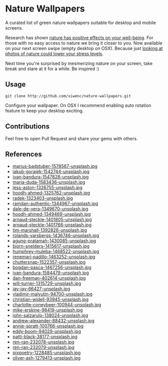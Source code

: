 # Nature Wallpapers

A curated list of green nature wallpapers suitable for desktop and mobile screens.

Research has shown [nature has positive effects on your well-being](https://positivepsychologyprogram.com/positive-effects-of-nature/). For those with no easy access to nature we bring it closer to you. Now available on your next screen swipe (empty desktop on OSX). Because just [looking at photos of nature could lower your stress levels](https://www.sciencealert.com/just-looking-at-photos-of-nature-could-be-enough-to-lower-your-work-stress-levels).

Next time you're surprised by mesmerizing nature on your screen, take break and stare at it for a while. Be inspired :)

## Usage

```
git clone http://github.com/xiwenc/nature-wallpapers.git
```

Configure your wallpaper. On OSX I recommend enabling auto rotation feature to keep your desktop exciting.

## Contributions

Feel free to open Pull Request and share your gems with others.

## References

- [marius-badstuber-1578567-unsplash.jpg](https://unsplash.com/photos/aTH5K7JoKkk)
- [jakub-gorajek-1542744-unsplash.jpg](https://unsplash.com/photos/8tz9VKkg7tg)
- [ivan-bandura-1547828-unsplash.jpg](https://unsplash.com/photos/o7GsKbYBpPY)
- [maria-duda-1583436-unsplash.jpg](https://unsplash.com/photos/b7jGGUO4LFs)
- [jess-aston-1326755-unsplash.jpg](https://unsplash.com/photos/DvopK4gNs8A)
- [hoodh-ahmed-1325762-unsplash.jpg](https://unsplash.com/photos/6mzjJDqYU0g)
- [radek-1323403-unsplash.jpg](https://unsplash.com/photos/1aTeGFv0t-o)
- [ramdan-authentic-1344967-unsplash.jpg](https://unsplash.com/photos/dBHVV8pZ2Z4)
- [dale-de-vera-1349670-unsplash.jpg](https://unsplash.com/photos/_55zQ4r_R00)
- [hoodh-ahmed-1349469-unsplash.jpg](https://unsplash.com/photos/h2Uf8Kd6MN0)
- [arnaud-steckle-1401805-unsplash.jpg](https://unsplash.com/photos/dpzp54GkIGI)
- [arnaud-steckle-1401766-unsplash.jpg](https://unsplash.com/photos/WDOJ5256Cvk)
- [tim-marshall-1392826-unsplash.jpg](https://unsplash.com/photos/Y8Cs1hhBoXA)
- [rolands-varsbergs-1436746-unsplash.jpg](https://unsplash.com/photos/jyZNOjXF6ZM)
- [agung-pratamah-1430085-unsplash.jpg](https://unsplash.com/photos/AU1prnVSr0o)
- [bjorn-snelders-1415617-unsplash.jpg](https://unsplash.com/photos/zNNPSqKRR2c)
- [humphrey-muleba-1468522-unsplash.jpg](https://unsplash.com/photos/cPeCmVChZu0)
- [renemari-padillo-1463252-unsplash.jpg](https://unsplash.com/photos/d8nGnF1IqCk)
- [chuttersnap-1522357-unsplash.jpg](https://unsplash.com/photos/mOLet_-xn2M)
- [bogdan-pasca-1467256-unsplash.jpg](https://unsplash.com/photos/PfmRghpQljw)
- [ivan-bandura-1584479-unsplash.jpg](https://unsplash.com/photos/rXNWenGhDm0)
- [dan-freeman-402614-unsplash.jpg](https://unsplash.com/photos/wAn4RfmXtxU)
- [will-turner-1315729-unsplash.jpg](https://unsplash.com/photos/GTPT_fNFQiE)
- [jay-jay-66427-unsplash.jpg](https://unsplash.com/photos/LqKtDexqZkw)
- [vladimir-malyutin-94700-unsplash.jpg](https://unsplash.com/photos/rDxIwAiiHNE)
- [christian-widell-93945-unsplash.jpg](https://unsplash.com/photos/qWqj7_h0mxU)
- [charlotte-coneybeer-100944-unsplash.jpg](https://unsplash.com/photos/7zA8AT0Rp24)
- [mike-erskine-98419-unsplash.jpg](https://unsplash.com/photos/K20boRWBDso)
- [john-salzarulo-138024-unsplash.jpg](https://unsplash.com/photos/CkiWSExXjDU)
- [andrew-alexander-88432-unsplash.jpg](https://unsplash.com/photos/48IklXGGfZ0)
- [annie-spratt-100766-unsplash.jpg](https://unsplash.com/photos/VPz1ai6val8)
- [eddy-boom-94029-unsplash.jpg](https://unsplash.com/photos/P1hJZ6wzjMI)
- [patti-black-38177-unsplash.jpg](https://unsplash.com/photos/3VYL9-9EC_0)
- [ren-ran-232078-unsplash.jpg](https://unsplash.com/photos/Jy6luiLBsrk)
- [ren-ran-232079-unsplash.jpg](https://unsplash.com/photos/bBiuSdck8tU)
- [pixpoetry-1228485-unsplash.jpg](https://unsplash.com/photos/9JxubXPaidg)
- [oliver-ash-1279413-unsplash.jpg](https://unsplash.com/photos/KelEH6qnA3c)

